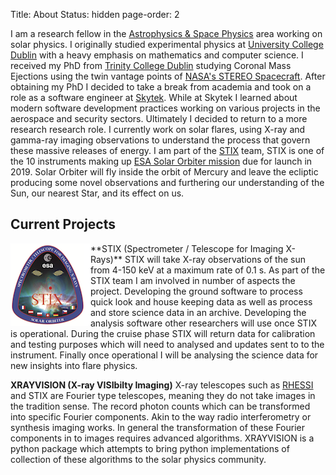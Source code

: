 Title: About
Status: hidden
page-order: 2

I am a research fellow in the [Astrophysics & Space Physics](https://www.tcd.ie/Physics/research/themes/astrophysics/index.php) area working on solar physics. I originally studied experimental physics at [University College Dublin](https://www.ucd.ie) with a heavy emphasis on mathematics and computer science. I received my PhD from [Trinity College Dublin](https://www.tcd.ie) studying Coronal Mass Ejections using the twin vantage points of [NASA's STEREO Spacecraft](https://www.nasa.gov/mission_pages/stereo/main/index.html). After obtaining my PhD I decided to take a break from academia and took on a role as a software engineer at [Skytek](https://www.skytek.com). While at Skytek I learned about modern software development practices working on various projects in the aerospace and security sectors. Ultimately I decided to  return to a more research research role. I currently work on solar flares, using X-ray and gamma-ray imaging observations to understand the process that govern these massive releases of energy. I am part of the [STIX](http://stix.i4ds.ch/mission/obtaining-data/) team, STIX is one of the 10 instruments making up [ESA Solar Orbiter mission](http://sci.esa.int/solar-orbiter/) due for launch in 2019. Solar Orbiter will fly inside the orbit of Mercury and leave the ecliptic producing some novel observations and furthering our understanding of the Sun, our nearest Star, and its effect on us.

Current Projects
-----------------
<img style="float:left; border-right:10px solid white" src="images/stix.png" alt="photo"/>
**STIX (Spectrometer / Telescope for Imaging X-Rays)** STIX will take X-ray observations of the sun from 4-150 keV at a maximum rate of 0.1 s. As part of the STIX team I am involved in number of aspects the project. Developing the ground software to process quick look and house keeping data as well as process and store science data in an archive. Developing the analysis software other researchers will use once STIX is operational. During the cruise phase STIX will return data for calibration and testing purposes which will need to analysed and updates sent to to the instrument. Finally once operational I will be analysing the science data for new insights into flare physics.

**XRAYVISION (X-ray VISIbilty Imaging)** X-ray telescopes such as [RHESSI](https://hesperia.gsfc.nasa.gov/rhessi3/) and STIX are Fourier type telescopes, meaning they do not take images in the tradition sense. The record photon counts which can be transformed into specific Fourier components. Akin to the way radio interferometry or synthesis imaging works. In general the transformation of these Fourier components in to images requires advanced algorithms. XRAYVISION is a python package which attempts to bring python implementations of collection of these algorithms to the solar physics community.

<!-- **Image Reconstruction** X-ray telescopes are not like traditional telescopes as X-rays are difficult to focus and detect. X-ray telescopes use a technique known as Fourier imaging where the images are not directly recorded but only certain  Fourier components are, the transformation of these components back into images poses some interesting challenges. Numerous algorithms have been developed or adapted from the closely related field of radio interferometry 

**Machine Learning** Astrophysics in general and in particular solar physics is acquiring vast amounts of observations that no human could ever hope to analyse. For examples [SDO] generates around 1.4 TB of data per day, when DKIST is  .As such automated methods must be developed to help process, tag, and flag all these observation. 


Past Projects
------------

EVDC

eCEO

PRECYSE

iPV

NG RMP

mobiPV

REACT

AITS

FOREST -->



